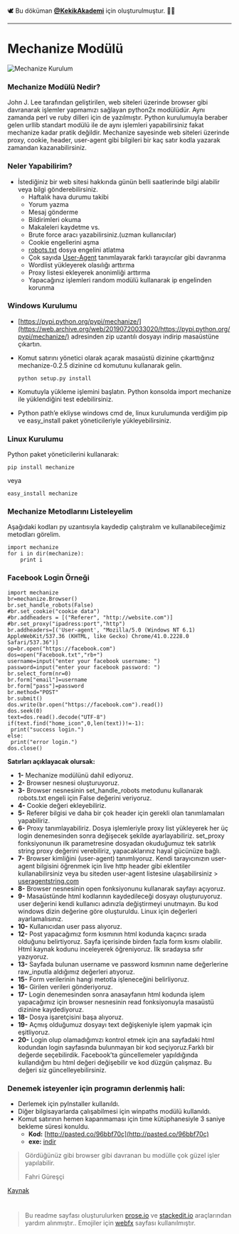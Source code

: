 
🕊 Bu döküman [**@KekikAkademi**](https://t.me/KekikAkademi "Telegram: @KekikAkademi") için oluşturulmuştur. ✌🏼
________________________________
# Mechanize Modülü
![Mechanize Kurulum](https://raw.githubusercontent.com/KekikAkademi/KekikPython/master/2-Mechanize-Mod%C3%BCl%C3%BC/images/mechanize-kurulum.png)

### **Mechanize Modülü Nedir?**
John J. Lee tarafından geliştirilen, web siteleri üzerinde browser gibi davranarak işlemler yapmamızı sağlayan python2x modülüdür. Aynı zamanda perl ve ruby dilleri için de yazılmıştır. Python kurulumuyla beraber gelen urllib standart modülü ile de aynı işlemleri yapabilirsiniz fakat mechanize kadar pratik değildir. Mechanize sayesinde web siteleri üzerinde proxy, cookie, header, user-agent gibi bilgileri bir kaç satır kodla yazarak zamandan kazanabilirsiniz.

### **Neler Yapabilirim?**
-   İstediğiniz bir web sitesi hakkında günün belli saatlerinde bilgi alabilir veya bilgi gönderebilirsiniz.
    -   Haftalık hava durumu takibi
    -   Yorum yazma
    -   Mesaj gönderme
    -   Bildirimleri okuma
    -   Makaleleri kaydetme vs.
	-   Brute force aracı yazabilirsiniz.(uzman kullanıcılar)
    -   Cookie engellerini aşma
    -   [robots.txt](https://web.archive.org/web/20190720033020/https://support.google.com/webmasters/answer/6062608?hl=tr)  dosya engelini atlatma
    -   Çok sayıda  [User-Agent](https://web.archive.org/web/20190720033020/https://wmaraci.com/nedir/user-agent)  tanımlayarak farklı tarayıcılar gibi davranma
    -   Wordlist yükleyerek olasılığı arttırma
    -   Proxy listesi ekleyerek anonimliği arttırma
    -   Yapacağınız işlemleri random modülü kullanarak ip engelinden korunma

### **Windows Kurulumu**
-   [https://pypi.python.org/pypi/mechanize/](https://web.archive.org/web/20190720033020/https://pypi.python.org/pypi/mechanize/)  adresinden zip uzantılı dosyayı indirip masaüstüne çıkartın.
-   Komut satırını yönetici olarak açarak masaüstü dizinine çıkarttığınız mechanize-0.2.5 dizinine cd komutunu kullanarak gelin.

		python setup.py install
        
-   Komutuyla yükleme işlemini başlatın. Python konsolda import mechanize ile yüklendiğini test edebilirsiniz.
-   Python path’e ekliyse windows cmd de, linux kurulumunda verdiğim pip ve easy_install paket yöneticileriyle yükleyebilirsiniz.

### **Linux Kurulumu**
Python paket yöneticilerini kullanarak:

   	pip install mechanize
    
veya

    easy_install mechanize

### **Mechanize Metodlarını Listeleyelim**
Aşağıdaki kodları py uzantısıyla kaydedip çalıştıralım ve kullanabileceğimiz metodları görelim.

    import mechanize
    for i in dir(mechanize):
        print i

### **Facebook Login Örneği**
    import mechanize
    br=mechanize.Browser()
    br.set_handle_robots(False)
    #br.set_cookie("cookie data")
    #br.addheaders = [("Referer", "http://website.com")]
    #br.set_proxy("ipadress:port","http")
    br.addheaders=[('User-agent', "Mozilla/5.0 (Windows NT 6.1) AppleWebKit/537.36 (KHTML, like Gecko) Chrome/41.0.2228.0 Safari/537.36")]
    op=br.open("https://facebook.com")
    dos=open("Facebook.txt","rb+")
    username=input("enter your facebook username: ")
    password=input("enter your facebook password: ")
    br.select_form(nr=0)
    br.form["email"]=username
    br.form["pass"]=password
    br.method="POST"
    br.submit()
    dos.write(br.open("https://facebook.com").read())
    dos.seek(0)
    text=dos.read().decode("UTF-8")
    if(text.find("home_icon",0,len(text))!=-1):
     print("success login.")
    else:
     print("error login.")
    dos.close()

**Satırları açıklayacak olursak:**
- **1-**  Mechanize modülünü dahil ediyoruz.
- **2-**  Browser nesnesi oluşturuyoruz.
- **3-**  Browser nesnesinin set_handle_robots metodunu kullanarak robots.txt engeli için False değerini veriyoruz.
- **4-** Cookie değeri ekleyebiliriz.
- **5-** Referer bilgisi ve daha bir çok header için gerekli olan tanımlamaları yapabiliriz.
- **6-** Proxy tanımlayabiliriz. Dosya işlemleriyle proxy list yükleyerek her üç login denemesinden sonra değişecek şekilde ayarlayabiliriz. set_proxy fonksiyonunun ilk parametresine dosyadan okuduğumuz tek satırlık string proxy değerini verebiliriz, yapacaklarınız hayal gücünüze bağlı.
- **7-**  Browser kimliğini (user-agent) tanımlıyoruz. Kendi tarayıcınızın user-agent bilgisini öğrenmek için live http header gibi eklentiler kullanabilirsiniz veya bu siteden user-agent listesine ulaşabilirsiniz > [useragentstring.com](https://web.archive.org/web/20190720033020/http://www.useragentstring.com/)
- **8-**  Browser nesnesinin open fonksiyonunu kullanarak sayfayı açıyoruz.
- **9-**  Masaüstünde html kodlarının kaydedileceği dosyayı oluşturuyoruz. user değerini kendi kullanıcı adınızla değiştirmeyi unutmayın. Bu kod windows dizin değerine göre oluşturuldu. Linux için değerleri ayarlamalısınız.
- **10-**  Kullanıcıdan user pass alıyoruz.
- **12-**  Post yapacağımız form kısmının html kodunda kaçıncı sırada olduğunu belirtiyoruz. Sayfa içerisinde birden fazla form kısmı olabilir. Html kaynak kodunu inceleyerek öğreniyoruz. İlk sıradaysa sıfır yazıyoruz.
- **13-** Sayfada bulunan username ve password kısmının name değerlerine raw_inputla aldığımız değerleri atıyoruz.
- **15-**  Form verilerinin hangi metotla işleneceğini belirliyoruz.
- **16-**  Girilen verileri gönderiyoruz.
- **17-**  Login denemesinden sonra anasayfanın html kodunda işlem yapacağımız için browser nesnesinin read fonksiyonuyla masaüstü dizinine kaydediyoruz.
- **18-**  Dosya işaretçisini başa alıyoruz.
- **19-**  Açmış olduğumuz dosyayı text değişkeniyle işlem yapmak için eşitliyoruz.
- **20-**  Login olup olamadığımızı kontrol etmek için ana sayfadaki html kodundan login sayfasında bulunmayan bir kod seçiyoruz.Farklı bir değerde seçebilirdik. Facebook’ta güncellemeler yapıldığında kullandığım  bu html değeri değişebilir ve kod düzgün çalışmaz. Bu değeri siz güncelleyebilirsiniz.

### **Denemek isteyenler için programın derlenmiş hali:**
 -   Derlemek için pyInstaller kullanıldı.
 -   Diğer bilgisayarlarda çalışabilmesi için winpaths modülü kullanıldı.
 -   Komut satırının hemen kapanmaması için time kütüphanesiyle 3 saniye bekleme süresi konuldu.
     - **Kod:**  [http://pasted.co/96bbf70c](http://pasted.co/96bbf70c)
     - **exe:** [indir](https://mega.nz/#!14RTRYKR!0ztHT0rocV1y8I5FJAuQlIAmQpfmtly77GW7GO4ZgF4)

> Gördüğünüz gibi browser gibi davranan bu modülle çok güzel işler yapılabilir.
> 
> Fahri Güreşçi

[Kaynak](http://python4hackers.com/genel/python-mechanize-modulu.html "Saygı ve Özlemle...")
#
> Bu readme sayfası oluşturulurken [prose.io](http://prose.io/ "prose.io") ve [stackedit.io](https://stackedit.io/app "stackedit.io") araçlarından yardım alınmıştır..
> Emojiler için [webfx](https://www.webfx.com/tools/emoji-cheat-sheet/ "Emoji Cheat Sheet") sayfası kullanılmıştır.
